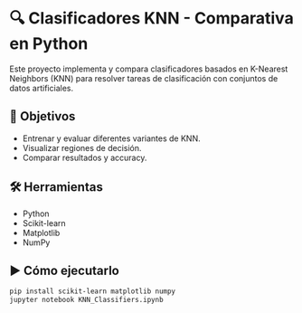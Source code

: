 # 🔍 Clasificadores KNN - Comparativa en Python

Este proyecto implementa y compara clasificadores basados en K-Nearest Neighbors (KNN) para resolver tareas de clasificación con conjuntos de datos artificiales.

## 🎯 Objetivos
- Entrenar y evaluar diferentes variantes de KNN.
- Visualizar regiones de decisión.
- Comparar resultados y accuracy.

## 🛠️ Herramientas
- Python
- Scikit-learn
- Matplotlib
- NumPy

## ▶️ Cómo ejecutarlo

```bash
pip install scikit-learn matplotlib numpy
jupyter notebook KNN_Classifiers.ipynb
